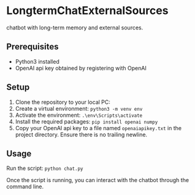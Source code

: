 # LongtermChatExternalSources

chatbot with long-term memory and external sources.

## Prerequisites

-   Python3 installed
-   OpenAI api key obtained by registering with OpenAI

## Setup



1.  Clone the repository to your local PC: 
2.  Create a virtual environment: `python3 -m venv env`
3.  Activate the environment: `.\env\Scripts\activate`
4.  Install the required packages: `pip install openai numpy`
5.  Copy your OpenAI api key to a file named `openaiapikey.txt` in the project directory. Ensure there is no trailing newline.


## Usage

Run the script: `python chat.py`

Once the script is running, you can interact with the chatbot through the command line. 
